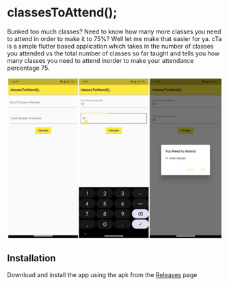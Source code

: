# classesToAttend();

Bunked too much classes? Need to know how many more classes you need to attend in order to make it to 75%? Well let me make that easier for ya.
cTa is a simple flutter based application which takes in the number of classes you attended vs the total number of classes so far taught and tells you how many classes you need to attend inorder to make your attendance percentage 75.

![Preview](https://github.com/madhavbiju/classesToAttend/blob/master/assets/screenshots/main.jpg)

## Installation

Download and install the app using the apk from the
[Releases](https://github.com/madhavbiju/classesToAttend/releases) page

